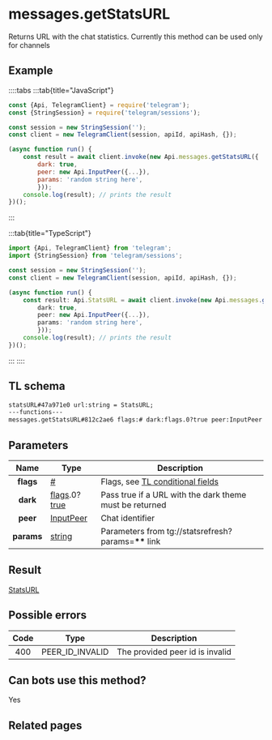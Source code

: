 # messages.getStatsURL

Returns URL with the chat statistics. Currently this method can be used only for channels

## Example

::::tabs
:::tab{title="JavaScript"}

```js
const {Api, TelegramClient} = require('telegram');
const {StringSession} = require('telegram/sessions');

const session = new StringSession('');
const client = new TelegramClient(session, apiId, apiHash, {});

(async function run() {
    const result = await client.invoke(new Api.messages.getStatsURL({
		dark: true,
		peer: new Api.InputPeer({...}),
		params: 'random string here',
		}));
    console.log(result); // prints the result
})();
```

:::

:::tab{title="TypeScript"}

```ts
import {Api, TelegramClient} from 'telegram';
import {StringSession} from 'telegram/sessions';

const session = new StringSession('');
const client = new TelegramClient(session, apiId, apiHash, {});

(async function run() {
    const result: Api.StatsURL = await client.invoke(new Api.messages.getStatsURL({
		dark: true,
		peer: new Api.InputPeer({...}),
		params: 'random string here',
		}));
    console.log(result); // prints the result
})();
```

:::
::::

## TL schema

```txt
statsURL#47a971e0 url:string = StatsURL;
---functions---
messages.getStatsURL#812c2ae6 flags:# dark:flags.0?true peer:InputPeer params:string = StatsURL;
```

## Parameters

|    Name    | Type                                                                                                                              | Description                                                                                             |
| :--------: | --------------------------------------------------------------------------------------------------------------------------------- | ------------------------------------------------------------------------------------------------------- |
| **flags**  | [#](https://core.telegram.org/type/%23)                                                                                           | Flags, see [TL conditional fields](https://core.telegram.org/mtproto/TL-combinators#conditional-fields) |
|  **dark**  | [flags](https://core.telegram.org/mtproto/TL-combinators#conditional-fields).0?[true](https://core.telegram.org/constructor/true) | Pass true if a URL with the dark theme must be returned                                                 |
|  **peer**  | [InputPeer](https://core.telegram.org/type/InputPeer)                                                                             | Chat identifier                                                                                         |
| **params** | [string](https://core.telegram.org/type/string)                                                                                   | Parameters from tg://statsrefresh?params=**\*\*** link                                                  |

## Result

[StatsURL](https://core.telegram.org/type/StatsURL)

## Possible errors

| Code | Type            | Description                     |
| :--: | --------------- | ------------------------------- |
| 400  | PEER_ID_INVALID | The provided peer id is invalid |

## Can bots use this method?

Yes

## Related pages
